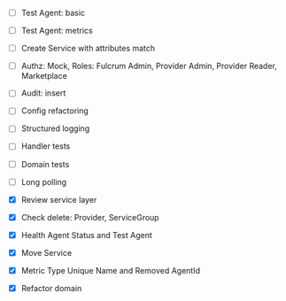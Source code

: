 - [ ] Test Agent: basic
- [ ] Test Agent: metrics

- [ ] Create Service with attributes match

- [ ] Authz: Mock, Roles: Fulcrum Admin, Provider Admin, Provider Reader, Marketplace
- [ ] Audit: insert

- [ ] Config refactoring

- [ ] Structured logging

- [ ] Handler tests
- [ ] Domain tests

- [ ] Long polling

- [x] Review service layer
- [x] Check delete: Provider, ServiceGroup
- [x] Health Agent Status and Test Agent
- [x] Move Service
- [x] Metric Type Unique Name and Removed AgentId
- [x] Refactor domain